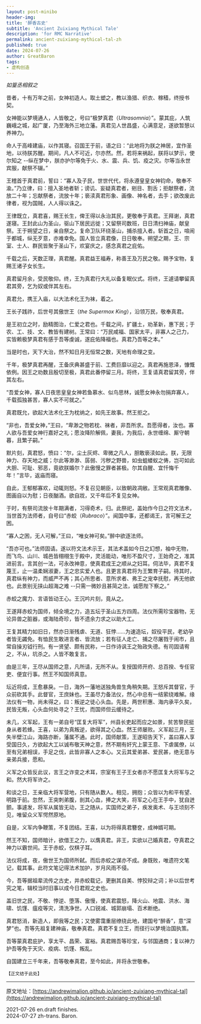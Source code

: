 ```yaml
---
layout: post-minibo
header-img:
title: '醉香古史'
subtitle: 'Ancient Zuixiang Mythical Tale'
description: 'for RMC Narrative'
permalink: ancient-zuixiang-mythical-tal-zh
published: true
date: 2024-07-26
author: GreatBaron
tags:
- 虚构创造
---
```


*如篁丞相叙之*

昔者，十有万年之前，女神初造人。取土塑之，教以渔猎、织衣、稼穑，终授书契。

女神能以梦境通人，人皆敬之，号曰“极梦真君（*Ultrasomnia*）”。蒙其庇，人筑巍峨之城，起广厦，乃至海外三地立藩。真君见人世昌盛，心满意足，遂欲暂憩以养神力。

命人于高峰建庙，以作其寝。召国王于前，语之曰：“此地将为朕之神居，宜作圣地，以待朕苏醒。期间，凡人不可近，尔亦然。然，若将来祸起，朕将以梦示，使尔知之 --纵在梦中，朕亦护尔等免于火、水、震、兵、饥、疫之灾。尔等当永世宾服，献祭不辍。”

王稽首于真君前，誓曰：“寡人及子民，世世代代，将永遵皇皇女神钧命，敬奉不渝。”乃立律，曰：擅入圣地者斩；谤讥、妄疑真君者，剜目、割舌；拒献祭者，流放二十年；忘献祭者，流放十年；亵渎真君形象、画像、神名者，去手；欲改废此律者，视为国贼，人人得以诛之。

王律既立，真君喜，赐王长生，俾王得以永治其民，更敬奉于真君。王拜谢，真君遂寝。王封此山为圣山，驱山下居民远徙；又留祭司数班，日日清扫神庙，献皇祭。王于朔望之日，亲自祭之。复命卫队环绕圣山，捕杀擅入者。斩首之日，喧闹于都城，纵无歹意，亦难幸免。国人皆立真君像，日日敬奉。朔望之期，王、宗室、士人、群民皆聚于圣山下，欢宴庆之，感念真君之庇佑。

千载之后，天数正理，真君醒。真君益王福寿，称善王及万民之敬。赐予宝物，复赐王诸子女长生。

真君留月余，受民敬仰。终，王为真君行大礼以备复眠仪式。将终，王遽请攀留真君其旁，乞为奴或伴其左右。

真君允，携王入庙，以大法术化王为袜，着之。

王长子践祚，后世号其傲世王（*the Supermox King*），沿领万民，敬奉真君。

是王初立之时，励精图治，仁爱之君也。千载之间，扩疆土，劝革新，惠下民；于农、工、技、文、教皆有建树。王常曰：“万民咸福、国家太平，非寡人之己力，实皆赖极梦真君有感于吾等虔诚，遂庇佑降福也。真君乃吾等之本。”

当是时也，天下大治，然不知日月无恒常之数，天地有命理之变。

千年，极梦真君再醒，王备庆典甚盛于前、工费巨靡以迎之。真君再施恩泽，慷慨依例。因王之劝数且殷切至极，真君此番停留三月。将终，王复请真君留其旁，伴其左右。

“吾爱女神，寡人日夜思皇皇女神若鱼慕水、似鸟思林，诚愿女神永勿捐弃寡人，千载孤独甚苦，寡人实不可就之。”

真君既允，欲起大法术化王为枕纳之，如先王故事。然王拒之。

“非也，吾爱女神，”王曰，“卑渺之物若枕、袜者，非吾所求。吾愿得者，汝也。寡人欲与吾爱女神行嘉好之礼；愿汝降阶解佩，妻我，为我后，永世缠绵、厮守朝暮，且繁子嗣。”

默片刻，真君怒，愤曰：“尔，尘土灰烬、卑微之凡人，胆敢亵渎如此。朕，无限神力、存天地之威；尔此等渺渺、孱弱、污秽之野兽，如虫蛆蝼蚁之俦，岂可如此大胆、可耻、邪恶，竟欲朕婚尔？此傲慢之罪者甚极。尔其自醒、宜忏悔千年！”言毕，返庙而寝。

自此，王郁郁寡欢，动辄则怒。不复召见朝臣，以致朝政凋敝。王常观真君雕像、图画自以为慰；日夜酗酒。欲自戕，又千年后不复见女神。

于时，有祭司流放十年期满者，习得奇术，归。此祭祀，盖始作今日之符文法术，当世首为法师者，自号曰“赤蛟（*Rubraco*）”。闻国中事，还都谒王，言可解王之困。

“寡人之困，无人可解，”王曰，“唯女神可矣。”醉中欲逐法师。

“吾亦可也。”法师固请。遂以符文法术示王，其法术盖如今日之幻想，袖中无物，而飞鸟、山川、城邑皆栩栩生于殿中，灵活能动，唯形不盈尺寸，王始奇之，准其进前言。言其创一法，可永改神意，使真君成王之顺从之妇耳。伺法毕，真君不复蔑王，止一温柔娴淑妻，王之忠实爱人也。且更言真君将为王繁育子嗣。待其时，真君纵有神力，而威严不再；其心所思者、意所求者、弗王之宠幸抚慰，再无他欲也。此景别无挟山超海之难 --只需一微妙且甚简之法，诚愿陛下察之。”

赤蛟之魔力、言语皆动王心。王沉吟片刻，竟从之。

王遂拜赤蛟为国师，倾全境之力，造五坛于圣山五方四周。法仪所需珍宝器物，无论异兽之脏器，或海陆奇珍，皆不遗余力求之以助大工。

王复其精力如旧日，然亦日渐残虐、无道、狂悖……为速造坛，奴役平民，老幼孕者皆无蠲免。有恤民生敢进言者、皆流放；若有征人走亡、捕之尽屠戮于闹市，且常自操刃钺行刑。有一贤望、颇有民称，一日作诗讽王之殆政失德。有司固请宥之，不从，坑杀之。人皆不敢复言。

由是三年，王尽从国师之意，凡所请，无所不从。复授国师开府、总百揆、专任官吏、便宜行事。然王不知国师真意。

坛近将成，王愈暴戾。一日，海外一藩地送独角兽生角稍失期。王怒斥其督官，于众前砍其手。此督官，王庶妹也。王虽尽力备法仪，然心中总有一结萦绕难解。缘法仪有一物，尚未得之，曰：叛逆之徒心头血。先是，两世积惠、海内承平久矣，民皆无叛，心头血何处寻之？王忧，而国师但云缓待之。

未几，义军起，王有一弟自号“匡复大将军”，州县长吏起而应之如景，贫苦黎民挺身从者若蜂。王喜，以弟为真叛逆，欲得其之心血。然王师屡败。义军起三月，王失半壁江山，海路亦断，藩属不通。此时，国师献策，王遂昭告天下，盖曰寡人享受国日久，方欲起大工以诚布敬天神之意，然不期有奸宄上蒙王意、下虐属僚，以至有兄弟相误，手足之伐，此皆非寡人之本心。又云其爱弟甚、爱民甚，绝无意与亲弟兵接，愿和。

义军之众皆反此议，言王之诈变之术耳，宗室有王子王女者亦不愿匡复大将军与之和。然大将军许之。

和谈之日，王亲临大将军营地，只有随从数人。相见，拥抱；众皆以为和平有望、明路于前。忽然，王突刺弟腹，剖其心血，捧之大笑，将军之心在王手中，犹自迸颤。事遽发，将军从属皆无动，王之随从，实国师之弟子，疾发奥术、与王顷刻不见，唯留众义军愕然原地。

自是，义军内争鞭策，不复团结。王喜，以为将得真君簪奁，成神婿可期。

然王不知，国师暗计，欲借王之力，以膺真君。非王，实欲以己婚真君，夺真君之神力以霸世间。王于赤蛟，仅棋子耳。

法仪将成，夜，傲世王为国师所弑。而后赤蛟之谋亦不成。身既败，唯遗符文笔记，载其事。此符文笔记得法术加护，岁月风雨不侵。

今，吾等据祖辈流传之古史，并赤蛟载记，更删其自美、悖狡辩之词；补以后世考究之笔，辑校当时旧事以成今日君观之史也。

盖旧世之民，不敬、悖逆、堕落、傲慢，使真君震怒，降火山、地震、洪水、海啸、饥馑、瘟疫等灾，清洗净世。人口锐减、城郭崩塌、百术断绝。

真君怒消，新造人，即我等之民；又使雾霭重层缭绕此地，建国号“醉香”，意“深梦”也。吾等先祖复建神庙，敬奉真君。真君不复立王，而径行以梦境治国执策。

吾等蒙真君庇护，享太平、昌荣、富裕。真君赐吾等珍宝，与邻国通商；复以神力护吾等免于天灾、疫病、饥馑、叛乱。

自国建立三千年来，吾等敬奉真君，至今如此，并将永世敬奉。

`【正文结于此处】`

---

原文地址：[https://andrewimalion.github.io/ancient-zuixiang-mythical-tal](https://andrewimalion.github.io/ancient-zuixiang-mythical-tal)

2021-07-26 en.draft finishes.  
2024-07-27 zh-trans. Baron.

